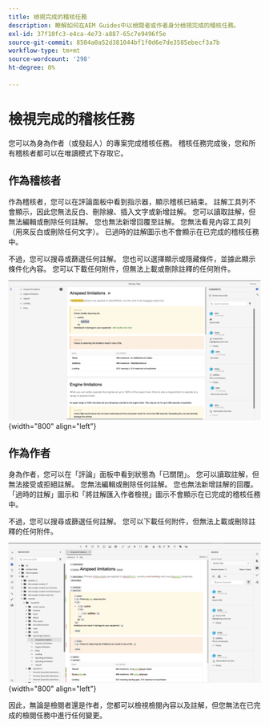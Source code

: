 ```yaml
---
title: 檢視完成的稽核任務
description: 瞭解如何在AEM Guides中以檢閱者或作者身分檢視完成的稽核任務。
exl-id: 37f10fc3-e4ca-4e73-a887-65c7e9496f5e
source-git-commit: 8504a0a52d381044bf1f0d6e7de3585ebecf3a7b
workflow-type: tm+mt
source-wordcount: '298'
ht-degree: 0%

---
```


# 檢視完成的稽核任務

您可以為身為作者（或發起人）的專案完成稽核任務。 稽核任務完成後，您和所有稽核者都可以在唯讀模式下存取它。

## 作為稽核者

作為稽核者，您可以在評論面板中看到指示器，顯示稽核已結束。 註解工具列不會顯示，因此您無法反白、刪除線、插入文字或新增註解。 您可以讀取註解，但無法編輯或刪除任何註解。 您也無法新增回覆至註解。 您無法看見內容工具列（用來反白或刪除任何文字）。 已過時的註解圖示也不會顯示在已完成的稽核任務中。

不過，您可以搜尋或篩選任何註解。 您也可以選擇顯示或隱藏條件，並據此顯示條件化內容。 您可以下載任何附件，但無法上載或刪除註釋的任何附件。

![](images/complete-task-reviewer.png){width="800" align="left"}


## 作為作者

身為作者，您可以在「評論」面板中看到狀態為「已關閉」。 您可以讀取註解，但無法接受或拒絕註解。 您無法編輯或刪除任何註解。 您也無法新增註解的回覆。 「過時的註解」圖示和「將註解匯入作者檢視」圖示不會顯示在已完成的稽核任務中。

不過，您可以搜尋或篩選任何註解。 您可以下載任何附件，但無法上載或刪除註釋的任何附件。

![](images/completed-task-author.png){width="800" align="left"}

因此，無論是檢閱者還是作者，您都可以檢視檢閱內容以及註解，但您無法在已完成的檢閱任務中進行任何變更。

